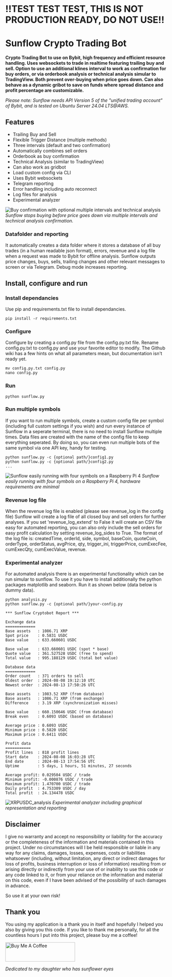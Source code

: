 # !!TEST TEST TEST, THIS IS NOT PRODUCTION READY, DO NOT USE!!

# Sunflow Crypto Trading Bot
**Crypto Trading Bot to use on Bybit, high frequency and efficient resource handling. Uses websockets to trade in realtime featuring trailing buy and sell. Option to use an additional klines interval to work as confirmation for buy orders, or via orderbook analysis or technical analysis simular to TradingView. Both prevent over-buying when price goes down. Can also behave as a dynamic gribot to save on funds where spread distance and profit percentage are customizable.**

_Please note: Sunflow needs API Version 5 of the "unified trading account" of Bybit, and is tested on Ubuntu Server 24.04 LTS@AWS._

## Features
- Trailing Buy and Sell
- Flexible Trigger Distance (multiple methods)
- Three intervals (default and two confirmation)
- Automatically combines sell orders
- Orderbook as buy confirmation
- Technical Analysis (similar to TradingView)
- Can also work as gridbot
- Load custom config via CLI
- Uses Bybit websockets
- Telegram reporting
- Error handling including auto reconnect
- Log files for analysis
- Experimental analyzer

![Buy confirmation with optional multiple intervals and technical analysis](https://github.com/eppenga/Sunflow-Cryptobot/assets/4440994/90184716-a793-4c1a-8907-4d746809c763)
_Sunflow stops buying before price goes down via multiple intervals and technical analysis confirmation._

### Datafolder and reporting
It automatically creates a data folder where it stores a database of all buy trades (in a human readable json format), errors, revenue and a log file when a request was made to Bybit for offline analysis. Sunflow outputs price changes, buys, sells, trailing changes and other relevant messages to screen or via Telegram. Debug mode increases reporting.

## Install, configure and run

### Install dependancies
Use pip and requirements.txt file to install dependancies.
```
pip install -r requirements.txt
```

### Configure
Configure by creating a config.py file from the config.py.txt file. Rename config.py.txt to config.py and use your favorite editor to modify. The Github wiki has a few hints on what all parameters mean, but documentation isn't ready yet.
```
mv config.py.txt config.py
nano config.py
```

### Run
```
python sunflow.py
```

### Run multiple symbols
If you want to run multiple symbols, create a custom config file per symbol (including full custom settings if you wish) and run every instance of Sunflow in a seperate terminal, there is no need to install Sunflow multiple times. Data files are created with the name of the config file to keep everything seperated. By doing so, you can even run multiple bots of the same symbol via one API key, handy for testing. 
```
python sunflow.py -c {optional path/}config1.py
python sunflow.py -c {optional path/}config2.py
...
```

![Sunflow easily running with four symbols on a Raspberry Pi 4](https://github.com/eppenga/Sunflow-Cryptobot/assets/4440994/cebd15e1-0190-4a49-8aa9-c555884274d4)
_Sunflow easily running with four symbols on a Raspberry Pi 4, hardware requirements are minimal_

### Revenue log file
When the revenue log file is enabled (please see revenue_log in the config file) Sunflow will create a log file of all closed buy and sell orders for further analyses. If you set 'revenue_log_extend' to False it will create an CSV file easy for automated reporting, you can also only include the sell orders for easy profit calculation by setting revenue_log_sides to True. The format of the log file is: createdTime, orderId, side, symbol, baseCoin, quoteCoin, orderType, orderStatus, avgPrice, qty, trigger_ini, triggerPrice, cumExecFee, cumExecQty, cumExecValue, revenue.

### Experimental analyzer
For automated analysis there is an experimental functionality which can be run simular to sunflow. To use it you have to install additionally the python packages matplotlib and seaborn. Run it as shown below (data below is dummy data).
```
python analysis.py
python sunflow.py -c {optional path/}your-config.py
```

```
*** Sunflow Cryptobot Report ***

Exchange data
=============
Base assets   : 1086.71 XRP
Spot price    : 0.5831 USDC
Base value    : 633.660601 USDC

Base value    : 633.660601 USDC (spot * base)
Quote value   : 361.527528 USDC (free to spend)
Total value   : 995.188129 USDC (total bot value)

Database data
=============
Order count   : 371 orders to sell
Oldest order  : 2024-08-08 19:12:10 UTC
Newest order  : 2024-08-13 17:50:26 UTC

Base assets   : 1083.52 XRP (from database)
Base assets   : 1086.71 XRP (from exchange)
Difference    : 3.19 XRP (synchronization misses)

Base value    : 660.150646 USDC (from database)
Break even    : 0.6093 USDC (based on database)

Average price : 0.6093 USDC
Minimum price : 0.5820 USDC
Maximum price : 0.6411 USDC

Profit data
===========
Profit lines  : 818 profit lines
Start date    : 2024-08-08 16:03:28 UTC
End date      : 2024-08-13 17:54:56 UTC
Uptime        : 5 days, 1 hours, 51 minutes, 27 seconds

Average profit: 0.029504 USDC / trade
Minimum profit: -0.000876 USDC / trade
Maximum profit: 1.470700 USDC / trade
Daily profit  : 4.753309 USDC / day
Total profit  : 24.134478 USDC
```

![XRPUSDC_analysis](https://github.com/user-attachments/assets/0829a1e8-c6bb-4c5b-a174-72ec5c63b62f)
_Experimental analyzer including graphical representation and reporting_


## Disclaimer
I give no warranty and accept no responsibility or liability for the accuracy or the completeness of the information and materials contained in this project. Under no circumstances will I be held responsible or liable in any way for any claims, damages, losses, expenses, costs or liabilities whatsoever (including, without limitation, any direct or indirect damages for loss of profits, business interruption or loss of information) resulting from or arising directly or indirectly from your use of or inability to use this code or any code linked to it, or from your reliance on the information and material on this code, even if I have been advised of the possibility of such damages in advance.

So use it at your own risk!

## Thank you
You using my application is a thank you in itself and hopefully I helped you also by giving you this code. If you like to thank me personally, for all the countless hours I put into this project, please buy me a coffee!

<a href="https://www.buymeacoffee.com/eppenga" target="_blank"><img src="https://cdn.buymeacoffee.com/buttons/v2/default-yellow.png" alt="Buy Me A Coffee" style="height: 60px !important;width: 217px !important;" ></a>

_Dedicated to my daughter who has sunflower eyes_
